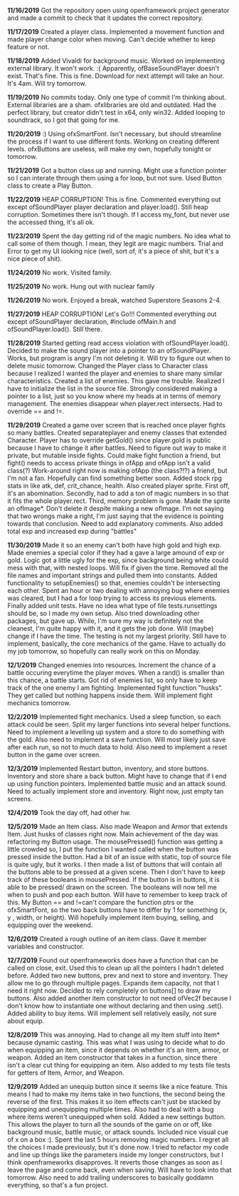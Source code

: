 **11/16/2019**
Got the repository open using openframework project generator 
and made a commit to check that it updates the correct repository.

**11/17/2019**
Created a player class. Implemented a movement function and made
player change color when moving. Can't decide whether to keep
feature or not.

**11/18/2019**
Added Vivaldi for background music. Worked on implementing
external library. It won't work. :( Apparently, ofBaseSoundPlayer
doesn't exist. That's fine. This is fine. Download for next
attempt will take an hour. It's 4am. Will try tomorrow.

**11/19/2019**
No commits today. Only one type of commit I'm thinking about.
External libraries are a sham. ofxlibraries are old and 
outdated. Had the perfect library, but creator didn't test
in x64, only win32. Added looping to soundtrack, so I got
that going for me.

**11/20/2019**
:) Using ofxSmartFont. Isn't necessary, but should streamline
the process if I want to use different fonts. Working on creating
different levels. ofxButtons are useless, will make my own, hopefully
tonight or tomorrow.

**11/21/2019**
Got a button class up and running. Might use a function pointer so 
I can interate through them using a for loop, but not sure. 
Used Button class to create a Play Button. 

**11/22/2019**
HEAP CORRUPTION! This is fine. Commented everything out except 
ofSoundPlayer player declaration and player.load(). Still heap corruption.
Sometimes there isn't though. If I access my_font, but never use the accessed
thing, it's all ok.

**11/23/2019**
Spent the day getting rid of the magic numbers. No idea what to call some
of them though. I mean, they legit are magic numbers. Trial and Error to get
my UI looking nice (well, sort of, it's a piece of shit, but it's a nice piece
of shit).

**11/24/2019**
No work. Visited family.

**11/25/2019**
No work. Hung out with nuclear family

**11/26/2019**
No work. Enjoyed a break, watched Superstore Seasons 2-4.

**11/27/2019**
HEAP CORRUPTION! Let's Go!!! Commented everything out except
ofSoundPlayer declaration, #include ofMain.h and ofSoundPlayer.load().
Still there. 

**11/28/2019**
Started getting read access violation with ofSoundPlayer.load(). Decided to make 
the sound player into a pointer to an ofSoundPlayer. Works, but program is angry I'm
not deleting it. Will try to figure out when to delete music tomorrow. Changed the Player
class to Character class because I realized I wanted the player and enemies to share
many similar characteristics. Created a list of enemies. This gave me trouble. Realized
I have to initialize the list in the source file. Strongly considered making a 
pointer to a list, just so you know where my heads at in terms of memory management.
The enemies disappear when player.rect intersects. Had to override == and !=.

**11/29/2019**
Created a game over screen that is reached once player fights so many battles.
Created separateplayer and enemy classes that extended Character. Player has to override
getGold() since player.gold is public because I have to change it after battles. Need to
figure out way to make it private, but mutable inside fights. Could make fight function
a friend, but fight() needs to access private things in ofApp and ofApp isn't a valid class(?)
Work-around right now is making ofApp (the class?!?) a friend, but I'm not a fan.
Hopefully can find something better soon. Added stock rpg stats in like atk, def, crit_chance, health.
Also created player sprite. First off, it's an abomination. Secondly, had to add a ton of magic numbers
in so that it fits the whole player.rect. Third, memory problem is gone. Made the sprite an ofImage*.
Don't delete it despite making a new ofImage. I'm not saying that two wrongs make a right, I'm
just saying that the evidence is pointing towards that conclusion.
Need to add explanatory comments. Also added total exp and
increased exp during "battles"

**11/30/2019**
Made it so an enemy can't both have high gold and high exp. Made enemies a special color
if they had a gave a large amound of exp or gold. Logic got a little ugly for the exp, since
background being white could mess with that, with nested loops. Will fix if given the time.
Removed all the file names and important strings and pulled them into constants. 
Added functionality to setupEnemies() so that, enemies couldn't be intersecting each other. 
Spent an hour or two dealing with annoying bug where enemies was cleared, but
I had a for loop trying to access its previous elements.
Finally added unit tests. Have no idea what type of file tests.runsettings should be, so
I made my own setup. Also tried downloading other packages, but gave up. While, I'm
sure my way is definitely not the cleanest, I'm quite happy with it, and it gets the job done.
Will (maybe) change if I have the time. The testing is not my largest priority. Still
have to implement, basically, the core mechanics of the game. Have to actually do my job
tomorrow, so hopefully can really work on this on Monday.

**12/1/2019**
Changed enemies into resources. Increment the chance of a battle occuring everytime the player moves.
When a rand() is smaller than this chance, a battle starts. Got rid of enemies list, so only have
to keep track of the one enemy I am fighting. Implemented fight function "husks". 
They get called but nothing happens inside them. Will implement fight mechanics tomorrow.

**12/2/2019**
Implemented fight mechanics. Used a sleep function, so each attack could be seen. Split my larger
functions into several helper functions. Need to implement a levelling up system and a store
to do something with the gold. Also need to implement a save function. Will most likely just
save after each run, so not to much data to hold. Also need to implement a reset button in the game over screen.

**12/3/2019**
Implemented Restart button, inventory, and store buttons. Inventory and store share a back button. 
Might have to change that if I end up using function pointers. Implemented battle music and an
attack sound. Need to actually implement store and inventory. Right now, just empty tan screens.

**12/4/2019**
Took the day off, had other hw.

**12/5/2019**
Made an Item class. Also made Weapon and Armor that extends Item. Just husks of classes right now.
Main achievement of the day was refactoring my Button usage. The mousePressed() function was
getting a little crowded so, I put the function I wanted called when the button was pressed
inside the button. Had a bit of an issue with static, top of source file is quite ugly, but it works.
I then made a list of buttons that will contain all the buttons able to be pressed at a given scene.
Then I don't have to keep track of these booleans in mousePressed. If the button is in buttons, it
is able to be pressed/ drawn on the screen. The booleans will now tell me when to push and pop each button.
Will have to remember to keep track of this. My Button == and !=can't compare the function ptrs or the
ofxSmartFont, so the two back buttons have to differ by 1 for something (x, y , width, or height).
Will hopefully implement item buying, selling, and equipping over the weekend.

**12/6/2019**
Created a rough outline of an item class. Gave it member variables and constructor.

**12/7/2019**
Found out openframeworks does have a function that can be called on close, exit. Used this to 
clean up all the pointers I hadn't deleted before. Added two new buttons, prev and next to store 
and inventory. They allow me to go through multiple pages. Expands item capacity, not that I need it
right now. Decided to rely completely on buttons[] to draw my buttons. Also added another item
constructor to not need ofVec2f because I don't know how to instantiate one without declaring and
then using .set(). Added ability to buy items. Will implement sell relatively easily, not sure about equip.

**12/8/2019**
This was annoying. Had to change all my Item stuff into Item* because dynamic casting. This was what
I was using to decide what to do when equipping an item, since it depends on whether it's an item, armor, or
weapon. Added an item constructor that takes in a function, since there isn't a clear cut thing for equipping
an item. Also added to my tests file tests for getters of Item, Armor, and Weapon.

**12/9/2019**
Added an unequip button since it seems like a nice feature. This means I had to make my items take in 
two functions, the second being the reverse of the first. This makes it so item effects can't
just be stacked by equipping and unequipping multiple times. Also had to deal with a bug where
items weren't unequipped when sold. Added a new settings button. This allows the player to 
turn all the sounds of the game on or off, like background music, battle music, or attack sounds.
Included nice visual cue of x on a box :). Spent the last 5 hours removing magic numbers. I regret
all the choices I made previously, but it's done now. I tried to refactor my code and line up
things like the parameters inside my longer constructors, but I think openframeworks disapproves.
It reverts those changes as soon as I leave the page and come back, even when saving. Will have to look
into that tomorrow. Also need to add trailing underscores to basically goddamn everything, so that's a fun project.
